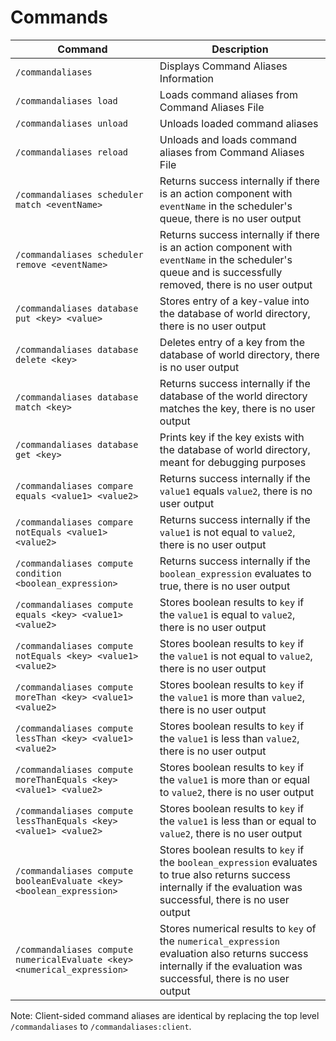 # Commands

| Command                                                                 | Description                                                                                                                                                             |
| ----------------------------------------------------------------------- | ----------------------------------------------------------------------------------------------------------------------------------------------------------------------- |
| `/commandaliases`                                                       | Displays Command Aliases Information                                                                                                                                    |
| `/commandaliases load`                                                  | Loads command aliases from Command Aliases File                                                                                                                         |
| `/commandaliases unload`                                                | Unloads loaded command aliases                                                                                                                                          |
| `/commandaliases reload`                                                | Unloads and loads command aliases from Command Aliases File                                                                                                             |
| `/commandaliases scheduler match <eventName>`                           | Returns success internally if there is an action component with `eventName` in the scheduler's queue, there is no user output                                           |
| `/commandaliases scheduler remove <eventName>`                          | Returns success internally if there is an action component with `eventName` in the scheduler's queue and is successfully removed, there is no user output               |
| `/commandaliases database put <key> <value>`                            | Stores entry of a key-value into the database of world directory, there is no user output                                                                               |
| `/commandaliases database delete <key>`                                 | Deletes entry of a key from the database of world directory, there is no user output                                                                                    |
| `/commandaliases database match <key>`                                  | Returns success internally if the database of the world directory matches the key, there is no user output                                                              |
| `/commandaliases database get <key>`                                    | Prints key if the key exists with the database of world directory, meant for debugging purposes                                                                         |
| `/commandaliases compare equals <value1> <value2>`                      | Returns success internally if the `value1` equals `value2`, there is no user output                                                                                     |
| `/commandaliases compare notEquals <value1> <value2>`                   | Returns success internally if the `value1` is not equal to `value2`, there is no user output                                                                            |
| `/commandaliases compute condition <boolean_expression>`                | Returns success internally if the `boolean_expression` evaluates to true, there is no user output                                                                       |
| `/commandaliases compute equals <key> <value1> <value2>`                | Stores boolean results to `key` if the `value1` is equal to `value2`, there is no user output                                                                           |
| `/commandaliases compute notEquals <key> <value1> <value2>`             | Stores boolean results to `key` if the `value1` is not equal to `value2`, there is no user output                                                                       |
| `/commandaliases compute moreThan <key> <value1> <value2>`              | Stores boolean results to `key` if the `value1` is more than `value2`, there is no user output                                                                          |
| `/commandaliases compute lessThan <key> <value1> <value2>`              | Stores boolean results to `key` if the `value1` is less than `value2`, there is no user output                                                                          |
| `/commandaliases compute moreThanEquals <key> <value1> <value2>`        | Stores boolean results to `key` if the `value1` is more than or equal to `value2`, there is no user output                                                              |
| `/commandaliases compute lessThanEquals <key> <value1> <value2>`        | Stores boolean results to `key` if the `value1` is less than or equal to `value2`, there is no user output                                                              |
| `/commandaliases compute booleanEvaluate <key> <boolean_expression>`    | Stores boolean results to `key` if the `boolean_expression` evaluates to true also returns success internally if the evaluation was successful, there is no user output |
| `/commandaliases compute numericalEvaluate <key><numerical_expression>` | Stores numerical results to `key` of the `numerical_expression` evaluation also returns success internally if the evaluation was successful, there is no user output    |

Note: Client-sided command aliases are identical by replacing the top level `/commandaliases` to `/commandaliases:client`.
